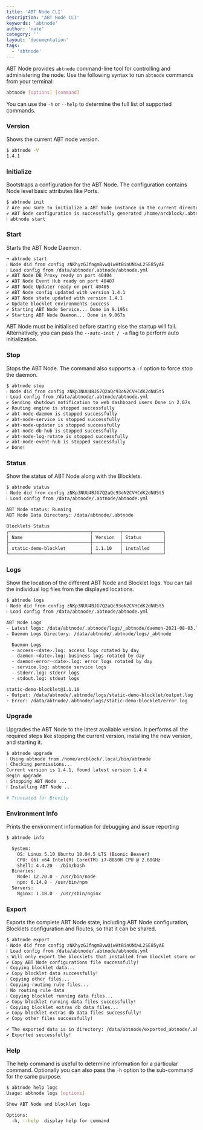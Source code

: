 ```yaml
---
title: 'ABT Node CLI'
description: 'ABT Node CLI'
keywords: 'abtnode'
author: 'nate'
category: ''
layout: 'documentation'
tags:
  - 'abtnode'
---
```


ABT Node provides `abtnode` command-line tool for controlling and administering the node. Use the following syntax to run `abtnode` commands from your terminal:

```bash
abtnode [options] [command]
```

You can use the `-h` or `--help` to determine the full list of supported commands.

### Version

Shows the current ABT node version.

```bash
$ abtnode -V
1.4.1
```

### Initialize

Bootstraps a configuration for the ABT Node. The configuration contains Node level basic attributes like Ports.

```bash
$ abtnode init
? Are you sure to initialize a ABT Node instance in the current directory(/home/arcblock) Yes
✔ ABT Node configuration is successfully generated /home/arcblock/.abtnode/abtnode.yml
ℹ abtnode start
```

### Start

Starts the ABT Node Daemon.

```bash
➜ abtnode start
ℹ Node did from config zNKhyzGJfngmBvwQiwHtBinUNiwL2SE85yAE
ℹ Load config from /data/abtnode/.abtnode/abtnode.yml
✔ ABT Node DB Proxy ready on port 40404
✔ ABT Node Event Hub ready on port 40407
✔ ABT Node Updater ready on port 40405
✔ ABT Node config updated with version 1.4.1
✔ ABT Node state updated with version 1.4.1
✔ Update blocklet environments success
✔ Starting ABT Node Service... Done in 9.195s
✔ Starting ABT Node Daemon... Done in 9.067s
```

ABT Node must be initialised before starting else the startup will fail. Alternatively, you can pass the `--auto-init / -a` flag to perform auto initialization.

### Stop

Stops the ABT Node. The command also supports a `-f` option to force stop the daemon.

```bash
$ abtnode stop
ℹ Node did from config zNKp3NUU4BJG7Q2aQc93oN2CVHCdK2dNU5t5
ℹ Load config from /data/abtnode/.abtnode/abtnode.yml
✔ Sending shutdown notification to web dashboard users Done in 2.07s
✔ Routing engine is stopped successfully
✔ abt-node-daemon is stopped successfully
✔ abt-node-service is stopped successfully
✔ abt-node-updater is stopped successfully
✔ abt-node-db-hub is stopped successfully
✔ abt-node-log-rotate is stopped successfully
✔ abt-node-event-hub is stopped successfully
✔ Done!
```

### Status

Show the status of ABT Node along with the Blocklets.

```bash
$ abtnode status
ℹ Node did from config zNKp3NUU4BJG7Q2aQc93oN2CVHCdK2dNU5t5
ℹ Load config from /data/abtnode/.abtnode/abtnode.yml

ABT Node status: Running
ABT Node Data Directory: /data/abtnode/.abtnode

Blocklets Status
┌──────────────────────────────┬──────────┬───────────────┐
│ Name                         │ Version  │ Status        │
├──────────────────────────────┼──────────┼───────────────┤
│ static-demo-blocklet         │ 1.1.10   │ installed     │
└──────────────────────────────┴──────────┴───────────────┘
```

### Logs

Show the location of the different ABT Node and Blocklet logs. You can tail the individual log files from the displayed locations.

```bash
$ abtnode logs
ℹ Node did from config zNKp3NUU4BJG7Q2aQc93oN2CVHCdK2dNU5t5
ℹ Load config from /data/abtnode/.abtnode/abtnode.yml

ABT Node Logs
- Latest logs: /data/abtnode/.abtnode/logs/_abtnode/daemon-2021-08-03.log
- Daemon Logs Directory: /data/abtnode/.abtnode/logs/_abtnode

  Daemon Logs
  - access-<date>.log: access logs rotated by day
  - daemon-<date>.log: business logs rotated by day
  - daemon-error-<date>.log: error logs rotated by day
  - service.log: abtnode service logs
  - stderr.log: stderr logs
  - stdout.log: stdout logs

static-demo-blocklet@1.1.10
- Output: /data/abtnode/.abtnode/logs/static-demo-blocklet/output.log
- Error: /data/abtnode/.abtnode/logs/static-demo-blocklet/error.log
```

### Upgrade

Upgrades the ABT Node to the latest available version. It performs all the required steps like stopping the current version, installing the new version, and starting it.

```bash
$ abtnode upgrade
ℹ Using abtnode from /home/arcblock/.local/bin/abtnode
ℹ Checking permissions...
Current version is 1.4.1, found latest version 1.4.4
Begin upgrade
ℹ Stopping ABT Node ...
ℹ Installing ABT Node ...

# Truncated for Brevity
```

### Environment Info

Prints the environment information for debugging and issue reporting

```bash
$ abtnode info

  System:
    OS: Linux 5.10 Ubuntu 18.04.5 LTS (Bionic Beaver)
    CPU: (6) x64 Intel(R) Core(TM) i7-8850H CPU @ 2.60GHz
    Shell: 4.4.20 - /bin/bash
  Binaries:
    Node: 12.20.0 - /usr/bin/node
    npm: 6.14.8 - /usr/bin/npm
  Servers:
    Nginx: 1.18.0 - /usr/sbin/nginx
```

### Export

Exports the complete ABT Node state, including ABT Node configuration, Blocklets configuration and Routes, so that it can be shared.

```bash
$ abtnode export
ℹ Node did from config zNKhyzGJfngmBvwQiwHtBinUNiwL2SE85yAE
ℹ Load config from /data/abtnode/.abtnode/abtnode.yml
⚠ Will only export the blocklets that installed from blocklet store or url.
✔ Copy ABT Node configurations file successfully!
ℹ Copying blocklet data...
✔ Copy blocklet data successfully!
ℹ Copying other files...
ℹ Copying routing rule files...
ℹ No routing rule data
ℹ Copying blocklet running data files...
✔ Copy blocklet running data files successfully!
ℹ Copying blocklet extras db data files...
✔ Copy blocklet extras db data files successfully!
✔ Copy other files successfully!

✔ The exported data is in directory: /data/abtnode/exported_abtnode/.abtnode
✔ Exported successfully!
```

### Help

The help command is useful to determine information for a particular command. Optionally you can also pass the `-h` option to the sub-command for the same purpose.

```bash
$ abtnode help logs
Usage: abtnode logs [options]

Show ABT Node and blocklet logs

Options:
  -h, --help  display help for command
```
